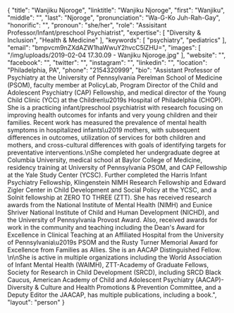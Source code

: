 {
  "title": "Wanjiku Njoroge",
  "linktitle": "Wanjiku Njoroge",
  "first": "Wanjiku",
  "middle": "",
  "last": "Njoroge",
  "pronunciation": "Wa-G-Ko Juh-Rah-Gay",
  "honorific": "",
  "pronoun": "she/her",
  "role": "Assisitant Professor/Infant/preschool Psychiatrist",
  "expertise": [
    "Diversity & Inclusion",
    "Health & Medicine"
  ],
  "keywords": [
    "psychiatry",
    "pediatrics"
  ],
  "email": "bmpvcm9nZXdAZW1haWwuY2hvcC5lZHU=",
  "images": [
    "/img/uploads/2019-02-04 17.30.09 - Wanjiku Njoroge.jpg"
  ],
  "website": "",
  "facebook": "",
  "twitter": "",
  "instagram": "",
  "linkedin": "",
  "location": "Philadelphia, PA",
  "phone": "2154320999",
  "bio": "Assistant Professor of Psychiatry at the University of Pennsylvania Perelman School of Medicine (PSOM), faculty member at PolicyLab, Program Director of the Child and Adolescent Psychiatry (CAP) Fellowship, and medical director of the Young Child Clinic (YCC) at the Children\u2019s Hospital of Philadelphia (CHOP). She is a practicing infant/preschool psychiatrist with research focusing on improving health outcomes for infants and very young children and their families.  Recent work has measured the prevalence of mental health symptoms in hospitalized infants\u2019 mothers, with subsequent differences in outcomes, utilization of services for both children and mothers, and cross-cultural differences with goals of identifying targets for preventative interventions.\nShe completed her undergraduate degree at Columbia University, medical school at Baylor College of Medicine, residency training at University of Pennsylvania PSOM, and CAP Fellowship at the Yale Study Center (YCSC). Further completed the Harris Infant Psychiatry Fellowship, Klingenstein NIMH Research Fellowship and Edward Zigler Center in Child Development and Social Policy at the YCSC, and a Solnit fellowship at ZERO TO THREE (ZTT). She has received research awards from the National Institute of Mental Health (NIMH) and Eunice Shriver National Institute of Child and Human Development (NICHD), and the University of Pennsylvania Provost Award. Also, received awards for work in the community and teaching including the Dean's Award for Excellence in Clinical Teaching at an Affiliated Hospital from the University of Pennsylvania\u2019s PSOM and the Rusty Turner Memorial Award for Excellence from Families as Allies. She is an AACAP Distinguished Fellow.  \n\nShe is active in multiple organizations including the World Association of Infant Mental Health (WAIMH), ZTT-Academy of Graduate Fellows, Society for Research in Child Development (SRCD), including SRCD Black Caucus, American Academy of Child and Adolescent Psychiatry (AACAP)- Diversity & Culture and Health Promotions & Prevention Committee, and a Deputy Editor the JAACAP, has multiple publications, including a book.",
  "layout": "person"
}

